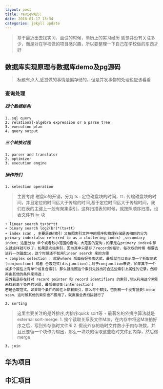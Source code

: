 ```yaml
---
layout: post
title: review知识
date: 2016-01-17 13:34
categories: jekyll update
---
```


> 基于最近出去找实习，面试的时候，简历上的实习经历 感觉并没有关注多少，而是对在学校做的项目感兴趣，所以要整理一下自己在学校做的东西才好

## 数据库实现原理与数据库demo及pg源码

> 标题有点大,感觉做的事情是偏存储的，但是并发事物的处理也应该看看

### 查询处理 
    
##### 四个数据结构
    1. sql query
    2. relational-algebra expression or a parse tree
    3. execution plan
    4. query output
##### 三个转换过程
    1. parser and translator
    2. optimizer
    3. execution engine

##### 操作符们
    1. selection operation

> 主要考虑 磁盘io的开销，分为 ts : 定位磁盘块的时间，tt : 传输磁盘块的时间，并且定位的时间远大于传输的时间,基于定位时间远大于传输时间，我们在表的主键上一般有聚集索引，这样扫描表的时候，就按照顺序扫描，设表文件有 br 块

    + linear search ts+br*tt
    + binary search log2(br)*(ts+tt)
    + index scan , 主要是B树索引 又按照索引文件中的顺序和物理存储是否相同的分为 primary index(also referred to as a clustering index) ,secondary index; 这里分为 单个或者较小范围的查询，大范围的查询；如果是在primary index中那么就这样就可以了，如果是次级索引，因为其中只是存了record的指针，每次取的时候 都要去进行一次磁盘io，这个时候还不如用linear search 来的方便
    + complex selection : 就是where 后面有好多表达式，最后就可以表示成一个析取范式(conjunction) 或者 合取范式(disjunction)；对于conjunction来说，如果其中一个或多个属性上有单个或复合索引，那么就按照这个索引先找出符合这些索引上属性的记录，然后再由其他的条件来筛选；
    另外若是存在针对 record pointer 和 record identifiers 的索引,可以利用这个索引 来找到单个条件的记录，最后做交集(intersection)
    若是合取范式，如果每个条件的属性上都有索引，那么每个都找，否则有一个没有就要linear scan，这时候其他的索引也不要用了，就直接全表扫描就行了
    
    2. sorting
> 这里主要关注的是外排序,内排序quick sort等
    + 最著名的外排序算法就是 external sort-merge:
        1. 挨个读取关系表文件M块，在内存中将这M块拍好序之后，写到外存临时文件Ri
        2. 假设外存的临时文件数小于内存块数，并且还要留一个块作为输出，那么一块块的读取这些临时文件到内存，然后做merge

    3. join

## 华为项目

## 中汇项目
